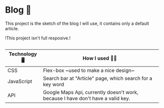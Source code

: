 # Blog :newspaper:

This project is the sketch of the blog I will use, it contains only a default article.

!This project isn't full resposive.!
## 

Technology :desktop_computer: | How I used :man_technologist:
------------ | -------------
CSS | Flex-box ~used to make a nice design~ 
JavaScript | Search bar at "Article" page, which search for a key word   
API | Google Maps Api, currently doesn't work, because I have don't have a valid key.

